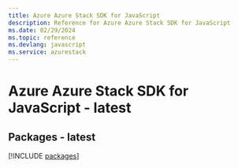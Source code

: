 ```yaml
---
title: Azure Azure Stack SDK for JavaScript
description: Reference for Azure Azure Stack SDK for JavaScript
ms.date: 02/29/2024
ms.topic: reference
ms.devlang: javascript
ms.service: azurestack
---
```

# Azure Azure Stack SDK for JavaScript - latest
## Packages - latest
[!INCLUDE [packages](azure-stack-index.md)]